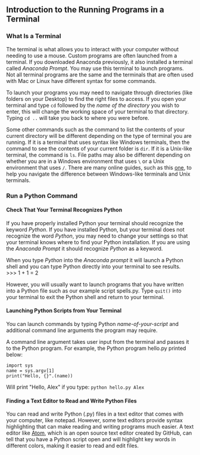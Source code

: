 ## Introduction to the Running Programs in a Terminal

### What Is a Terminal
The terminal is what allows you to interact with your computer without needing to use a mouse. Custom programs are often launched from a terminal. If you downloaded Anaconda previously, it also installed a terminal called *Anaconda Prompt*. You may use this terminal to launch programs. Not all terminal programs are the same and the terminals that are often used with Mac or Linux have different syntax for some commands.

To launch your programs you may need to navigate through directories (like folders on your Desktop) to find the right files to access. If you open your terminal and type `cd` followed by the *name of the directory* you wish to enter, this will change the working space of your terminal to that directory. Typing `cd ..` will take you back to where you were before.

Some other commands such as the command to list the contents of your current directory will be different depending on the type of terminal you are running. If it is a terminal that uses syntax like Windows terminals, then the command to see the contents of your current folder is `dir`. If it is a Unix-like terminal, the command is `ls`. File paths may also be different depending on whether you are in a Windows environment that uses `\` or a Unix environment that uses `/`. There are many online guides, such as this [one](https://access.redhat.com/documentation/en-US/Red_Hat_Enterprise_Linux/4/html/Step_by_Step_Guide/ap-doslinux.html), to help you navigate the difference between Windows-like terminals and Unix terminals.

### Run a Python Command
#### Check That Your Terminal Recognizes Python
If you have properly installed Python your terminal should recognize the keyword *Python*. If you have installed Python, but your terminal does not recognize the word *Python*, you may need to change your settings so that your terminal knows where to find your Python installation. If you are using the *Anaconda Prompt* it should recognize *Python* as a keyword.

When you type *Python* into the *Anaconda prompt* it will launch a Python shell and you can type Python directly into your terminal to see results.  
    >>> 1 + 1 = 2

However, you will usually want to launch programs that you have written into a Python file such as our example script spells.py. Type `quit()` into your terminal to exit the Python shell and return to your terminal.

#### Launching Python Scripts from Your Terminal  

You can launch commands by typing Python *name-of-your-script* and additional command line arguments the program may require.

 A command line argument takes user input from the terminal and passes it to the Python program. For example, the Python program hello.py printed below:
 ```
 import sys
 name = sys.argv[1]
 print("Hello, {}".(name))
 ```
Will print "Hello, Alex" if you type:
`python hello.py Alex`

#### Finding a Text Editor to Read and Write Python Files
You can read and write Python (.py) files in a text editor that comes with your computer, like notepad. However, some text editors provide syntax highlighting that can make reading and writing programs much easier. A text editor like [Atom](https://atom.io/), which is an open source text editor created by GitHub, can tell that you have a Python script open and will highlight key words in different colors, making it easier to read and edit files.
